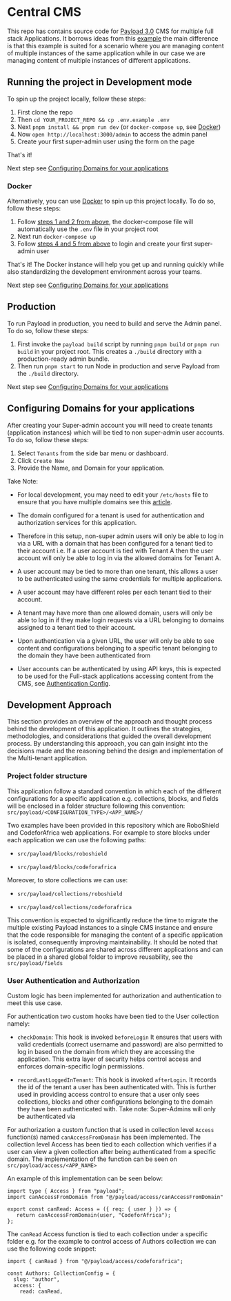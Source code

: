 # Central CMS

This repo has contains source code for [Payload 3.0](https://github.com/payloadcms/payload) CMS for multiple full stack Applications. It borrows ideas from this [example](https://payloadcms.com/blog/how-to-build-a-multi-tenant-app-with-payload) the main difference is that this example is suited for a scenario where you are managing content of multiple instances of the same application while in our case we are managing content of multiple instances of different applications.

## Running the project in Development mode

To spin up the project locally, follow these steps:

1. First clone the repo
1. Then `cd YOUR_PROJECT_REPO && cp .env.example .env`
1. Next `pnpm install && pnpm run dev` (or `docker-compose up`, see [Docker](#docker))
1. Now `open http://localhost:3000/admin` to access the admin panel
1. Create your first super-admin user using the form on the page

That's it!

Next step see [Configuring Domains for your applications](#configuring-domains-for-your-applications)

### Docker

Alternatively, you can use [Docker](https://www.docker.com) to spin up this project locally. To do so, follow these steps:

1. Follow [steps 1 and 2 from above](#development), the docker-compose file will automatically use the `.env` file in your project root
1. Next run `docker-compose up`
1. Follow [steps 4 and 5 from above](#development) to login and create your first super-admin user

That's it! The Docker instance will help you get up and running quickly while also standardizing the development environment across your teams.

Next step see [Configuring Domains for your applications](#configuring-domains-for-your-applications)

## Production

To run Payload in production, you need to build and serve the Admin panel. To do so, follow these steps:

1. First invoke the `payload build` script by running `pnpm build` or `pnpm run build` in your project root. This creates a `./build` directory with a production-ready admin bundle.
1. Then run `pnpm start` to run Node in production and serve Payload from the `./build` directory.

Next step see [Configuring Domains for your applications](#configuring-domains-for-your-applications)

## Configuring Domains for your applications

After creating your Super-admin account you will need to create tenants (application instances) which will be tied to non super-admin user accounts. To do so, follow these steps:

1. Select `Tenants` from the side bar menu or dashboard.
1. Click `Create New`
1. Provide the Name, and Domain for your application.

Take Note:

- For local development, you may need to edit your `/etc/hosts` file to ensure that you have multiple domains see this [article](https://linuxize.com/post/how-to-edit-your-hosts-file/).
- The domain configured for a tenant is used for authentication and authorization services for this application.

- Therefore in this setup, non-super admin users will only be able to log in via a URL with a domain that has been configured for a tenant tied to their account i.e. If a user account is tied with Tenant A then the user account will only be able to log in via the allowed domains for Tenant A.
- A user account may be tied to more than one tenant, this allows a user to be authenticated using the same credentials for multiple applications.

- A user account may have different roles per each tenant tied to their account.

- A tenant may have more than one allowed domain, users will only be able to log in if they make login requests via a URL belonging to domains assigned to a tenant tied to their account.

- Upon authentication via a given URL, the user will only be able to see content and configurations belonging to a specific tenant belonging to the domain they have been authenticated from

- User accounts can be authenticated by using API keys, this is expected to be used for the Full-stack applications accessing content from the CMS, see [Authentication Config](https://payloadcms.com/docs/authentication/config).

## Development Approach

This section provides an overview of the approach and thought process behind the development of this application. It outlines the strategies, methodologies, and considerations that guided the overall development process. By understanding this approach, you can gain insight into the decisions made and the reasoning behind the design and implementation of the Multi-tenant application.

### Project folder structure

This application follow a standard convention in which each of the different configurations for a specific application e.g. collections, blocks, and fields will be enclosed in a folder structure following this convention:
`src/payload/<CONFIGURATION_TYPE>/<APP_NAME>/`

Two examples have been provided in this repository which are RoboShield and CodeforAfrica web applications. For example to store blocks under each application we can use the following paths:

- `src/payload/blocks/roboshield`

- `src/payload/blocks/codeforafrica`

Moreover, to store collections we can use:

- `src/payload/collections/roboshield`

- `src/payload/collections/codeforafrica`

This convention is expected to significantly reduce the time to migrate the multiple existing Payload instances to a single CMS instance and ensure that the code responsible for managing the content of a specific application is isolated, consequently improving maintainability. It should be noted that some of the configurations are shared across different applications and can be placed in a shared global folder to improve reusability, see the `src/payload/fields`

### User Authentication and Authorization

Custom logic has been implemented for authorization and authentication to meet this use case.

For authentication two custom hooks have been tied to the User collection namely:

- `checkDomain`: This hook is invoked `beforeLogin` It ensures that users with valid credentials (correct username and password) are also permitted to log in based on the domain from which they are accessing the application. This extra layer of security helps control access and enforces domain-specific login permissions.

- `recordLastLoggedInTenant`: This hook is invoked `afterLogin`. It records the id of the tenant a user has been authenticated with. This is further used in providing access control to ensure that a user only sees collections, blocks and other configurations belonging to the domain they have been authenticated with. Take note: Super-Admins will only be authenticated via

For authorization a custom function that is used in collection level `Access` function(s) named `canAccessFromDomain` has been implemented. The collection level Access has been tied to each collection which verifies if a user can view a given collection after being authenticated from a specific domain. The implementation of the function can be seen on `src/payload/access/<APP_NAME>`

An example of this implementation can be seen below:

```
import type { Access } from "payload";
import canAccessFromDomain from "@/payload/access/canAccessFromDomain"

export const canRead: Access = ({ req: { user } }) => {
   return canAccessFromDomain(user, "CodeforAfrica");
};

```

The `canRead` Access function is tied to each collection under a specific folder e.g. for the example to control access of Authors collection we can use the following code snippet:

```
import { canRead } from "@/payload/access/codeforafrica";

const Authors: CollectionConfig = {
  slug: "author",
  access: {
    read: canRead,
```
